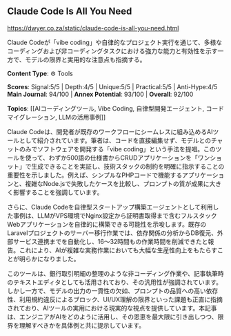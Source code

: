 ## Claude Code Is All You Need

https://dwyer.co.za/static/claude-code-is-all-you-need.html

Claude Codeが「vibe coding」や自律的なプロジェクト実行を通じて、多様なコーディングおよび非コーディングタスクにおける強力な能力と有効性を示す一方で、モデルの限界と実用的な注意点も指摘する。

**Content Type**: ⚙️ Tools

**Scores**: Signal:5/5 | Depth:4/5 | Unique:5/5 | Practical:5/5 | Anti-Hype:4/5
**Main Journal**: 94/100 | **Annex Potential**: 93/100 | **Overall**: 92/100

**Topics**: [[AIコーディングツール, Vibe Coding, 自律型開発エージェント, コードマイグレーション, LLMの活用事例]]

Claude Codeは、開発者が既存のワークフローにシームレスに組み込めるAIツールとして紹介されています。筆者は、コードを直接編集せず、モデルとのチャットのみでソフトウェアを開発する「vibe coding」という手法を提唱。このツールを使って、わずか500語の仕様書からCRUDアプリケーションを「ワンショット」で生成できることを実証し、技術スタックの制約を明確に指示することの重要性を示しました。例えば、シンプルなPHPコードで機能するアプリケーションと、複雑なNode.jsで失敗したケースを比較し、プロンプトの質が成果に大きく影響することを強調しています。

さらに、Claude Codeを自律型スタートアップ構築エージェントとして利用した事例は、LLMがVPS環境でNginx設定から証明書取得まで含むフルスタックWebアプリケーションを自律的に構築できる可能性を示唆します。既存のLaravelプロジェクトのサーバー移行作業では、依存関係の分析からDB復元、外部サービス連携までを自動化し、16〜32時間もの作業時間を削減できたと報告。これにより、AIが複雑な実務作業においても大幅な生産性向上をもたらすことが明らかになりました。

このツールは、銀行取引明細の整理のような非コーディング作業や、記事執筆時のテキストエディタとしても活用されており、その汎用性が強調されています。しかし一方で、モデルの出力の一貫性の欠如、プロンプトの品質への高い依存性、利用規約違反によるブロック、UI/UX理解の限界といった課題も正直に指摘されており、AIツールの実用における現実的な視点を提供しています。本記事は、エンジニアがAIをどのように活用し、その恩恵を最大限に引き出しつつ、限界を理解すべきかを具体例と共に提示しています。